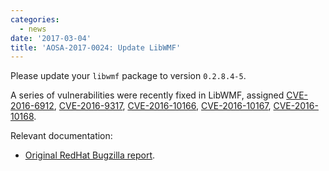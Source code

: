 ```yaml
---
categories:
  - news
date: '2017-03-04'
title: 'AOSA-2017-0024: Update LibWMF'
---
```



Please update your `libwmf` package to version `0.2.8.4-5`.

A series of vulnerabilities were recently fixed in LibWMF, assigned [CVE-2016-6912](https://cve.mitre.org/cgi-bin/cvename.cgi?name=CVE-2016-6912), [CVE-2016-9317](https://cve.mitre.org/cgi-bin/cvename.cgi?name=CVE-2016-9317), [CVE-2016-10166](https://cve.mitre.org/cgi-bin/cvename.cgi?name=CVE-2016-10166), [CVE-2016-10167](https://cve.mitre.org/cgi-bin/cvename.cgi?name=CVE-2016-10167), [CVE-2016-10168](https://cve.mitre.org/cgi-bin/cvename.cgi?name=CVE-2016-10168).

Relevant documentation:

- [Original RedHat Bugzilla report](https://bugzilla.redhat.com/show_bug.cgi?id=1418992).